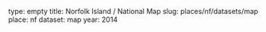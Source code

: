 type: empty
title: Norfolk Island / National Map
slug: places/nf/datasets/map
place: nf
dataset: map
year: 2014
